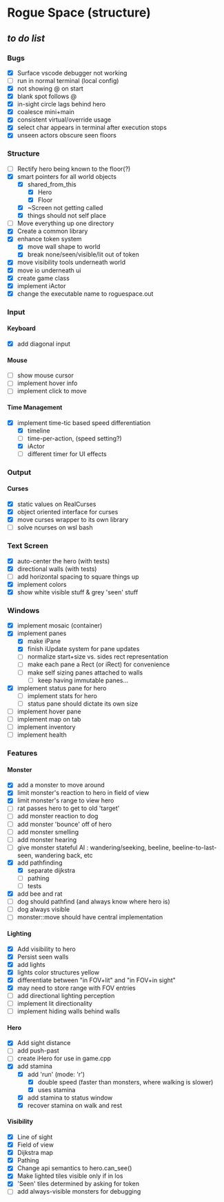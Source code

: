 # Rogue Space (structure) 
## ___to do list___
### Bugs
  - [x] Surface vscode debugger not working
  - [ ] run in normal terminal (local config)
  - [x] not showing @ on start
  - [x] blank spot follows @
  - [x] in-sight circle lags behind hero
  - [x] coalesce mini+main
  - [x] consistent virtual/override usage
  - [x] select char appears in terminal after execution stops
  - [x] unseen actors obscure seen floors
### Structure
  - [ ] Rectify hero being known to the floor(?)
  - [x] smart pointers for all world objects
    - [x] shared_from_this
      - [x] Hero
      - [x] Floor
    - [x] ~Screen not getting called
    - [x] things should not self place
  - [ ] Move everything up one directory
  - [x] Create a common library
  - [x] enhance token system
    - [x] move wall shape to world
    - [x] break none/seen/visible/lit out of token
  - [x] move visibility tools underneath world
  - [x] move io underneath ui
  - [x] create game class
  - [x] implement iActor
  - [x] change the executable name to roguespace.out
### Input
#### Keyboard
  - [x] add diagonal input
#### Mouse
  - [ ] show mouse cursor
  - [ ] implement hover info
  - [ ] implement click to move
#### Time Management
  - [x] implement time-tic based speed differentiation
    - [x] timeline
    - [ ] time-per-action, (speed setting?)
    - [x] iActor
    - [ ] different timer for UI effects
### Output
#### Curses
  - [x] static values on RealCurses
  - [x] object oriented interface for curses
  - [x] move curses wrapper to its own library
  - [ ] solve ncurses on wsl bash
### Text Screen
  - [x] auto-center the hero (with tests)
  - [x] directional walls (with tests)
  - [ ] add horizontal spacing to square things up
  - [x] implement colors
  - [x] show white visible stuff & grey 'seen' stuff
### Windows
  - [x] implement mosaic (container)
  - [x] implement panes
    - [x] make iPane
    - [x] finish iUpdate system for pane updates
    - [ ] normalize start+size vs. sides rect representation
    - [ ] make each pane a Rect (or iRect) for convenience
    - [ ] make self sizing panes attached to walls
      - [ ] keep having immutable panes...
  - [x] implement status pane for hero
    - [ ] implement stats for hero
    - [ ] status pane should dictate its own size
  - [ ] implement hover pane
  - [ ] implement map on tab
  - [ ] implement inventory
  - [ ] implement health
### Features
#### Monster
  - [x] add a monster to move around
  - [x] limit monster's reaction to hero in field of view
  - [x] limit monster's range to view hero
  - [ ] rat passes hero to get to old 'target'
  - [ ] add monster reaction to dog
  - [ ] add monster 'bounce' off of hero
  - [ ] add monster smelling
  - [ ] add monster hearing
  - [ ] give monster stateful AI : wandering/seeking, beeline, beeline-to-last-seen, wandering back, etc
  - [x] add pathfinding
    - [x] separate dijkstra
    - [ ] pathing
    - [ ] tests
  - [x] add bee and rat
  - [ ] dog should pathfind (and always know where hero is)
  - [ ] dog always visible
  - [ ] monster::move should have central implementation
#### Lighting
  - [x] Add visibility to hero
  - [x] Persist seen walls
  - [x] add lights
  - [x] lights color structures yellow
  - [x] differentiate between "in FOV+lit" and "in FOV+in sight"
  - [x] may need to store range with FOV entries
  - [ ] add directional lighting perception
  - [ ] implement lit directionality
  - [ ] implement hiding walls behind walls
#### Hero
  - [x] Add sight distance
  - [ ] add push-past
  - [ ] create iHero for use in game.cpp
  - [x] add stamina
    - [x] add 'run' (mode: 'r')
      - [x] double speed (faster than monsters, where walking is slower)
      - [x] uses stamina
    - [x] add stamina to status window
    - [x] recover stamina on walk and rest
#### Visibility
  - [x] Line of sight
  - [x] Field of view
  - [x] Dijkstra map
  - [x] Pathing
  - [x] Change api semantics to hero.can_see()
  - [x] Make lighted tiles visible only if in los
  - [x] 'Seen' tiles determined by asking for token
  - [ ] add always-visible monsters for debugging